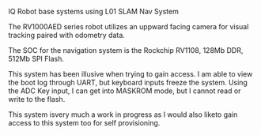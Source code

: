IQ Robot base systems using L01 SLAM Nav System

The RV1000AED series robot utilizes an uppward facing camera for visual tracking paired with odometry data.

The SOC for the navigation system is the Rockchip RV1108, 128Mb DDR, 512Mb SPI Flash.

This system has been illusive when trying to gain access. I am able to view the boot log through UART, but keyboard inputs freeze the system.
Using the ADC Key input, I can get into MASKROM mode, but I cannot read or write to the flash.

This system isvery much a work in progress as I would also liketo gain access to this system too for self provisioning.
